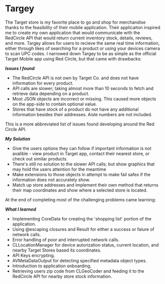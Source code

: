 # Targey

The Target store is my favorite place to go and shop for merchandise thanks to the feasibility of their mobile application. 
Their applicaiton inspired me to create my own application that would communicate with the RedCircle API that would return current inventory stock, details, reviews, and more.
Targey allows for users to recieve the same real time information, either through likes of searching for a product or using your devices camera to scan UPC codes. 
I narrowed down Targey to be as simple as the official Target Mobile app using Red Circle, but that came with drawbacks:

***Issues I found***
- The RedCircle API is not own by Target Co. and does not have information for every product.
- API calls are slower; taking almost more than 10 seconds to fetch and retrieve data depending on a product.
- Most JSON objects are incorrect or missing. This caused more objects on the app-side to contain optional value.
- Stores that have stock of a product do not have any additional information besides their addresses. Aisle numbers are not included.

This is a more abbreviated list of issues found developing around the Red Circle API.

***My Solution***
- Give the users options they can follow if important information is not avalible - view product in Target app, contact their nearest store, or check out similar products.
- There's still no solution to the slower API calls; but show graphics that may hold the users attention for the meantime
- Make extensions to those objects in attempt to make fail safes if the information does not accurately show.
- Match up store addresses and implement their own method that returns their map coordinates and show where a selected store is located.

At the end of completing most of the challenging problems came learning:

***What I learned***
- Implementing CoreData for creating the 'shopping list' portion of the application.
- Using @escaping closures and Result for either a success or faiure of network calls.
- Error handling of poor and interrupted network calls.
- CLLocationManager for device autorization status, current location, and nearby Target Stores based its coordinates.
- API Keys encrypting.
- AVMetaDataOutput for detecting specified metadata object types.
- Introduction to application onboarding.
- Retrieving users zip code from CLGeoCoder and feeding it to the RedCircle API for nearby store stock information.
